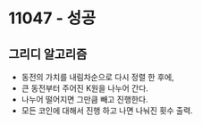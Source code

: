 # 11047 - 성공

## 그리디 알고리즘

- 동전의 가치를 내림차순으로 다시 정렬 한 후에,
- 큰 동전부터 주어진 K원을 나누어 간다.
- 나누어 떨어지면 그만큼 빼고 진행한다.
- 모든 코인에 대해서 진행 하고 나면 나눠진 횟수 출력.
